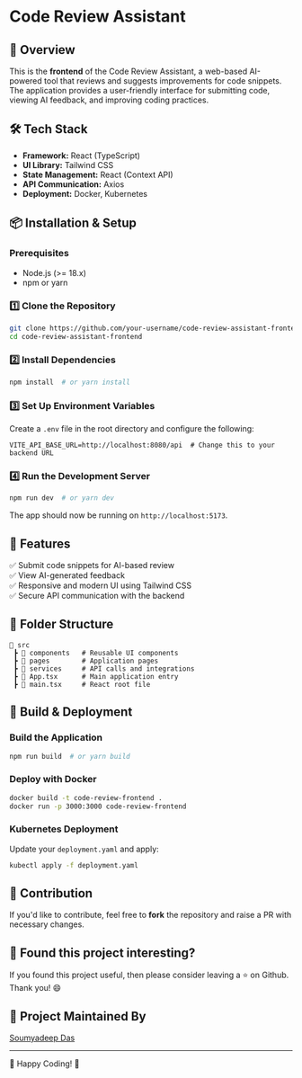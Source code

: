 # Code Review Assistant

## 🚀 Overview
This is the **frontend** of the Code Review Assistant, a web-based AI-powered tool that reviews and suggests improvements for code snippets. The application provides a user-friendly interface for submitting code, viewing AI feedback, and improving coding practices.

## 🛠 Tech Stack
- **Framework:** React (TypeScript)
- **UI Library:** Tailwind CSS
- **State Management:** React (Context API)
- **API Communication:** Axios
- **Deployment:** Docker, Kubernetes

## 📦 Installation & Setup
### Prerequisites
- Node.js (>= 18.x)
- npm or yarn

### 1️⃣ Clone the Repository
```sh
git clone https://github.com/your-username/code-review-assistant-frontend.git
cd code-review-assistant-frontend
```

### 2️⃣ Install Dependencies
```sh
npm install  # or yarn install
```

### 3️⃣ Set Up Environment Variables
Create a `.env` file in the root directory and configure the following:
```env
VITE_API_BASE_URL=http://localhost:8080/api  # Change this to your backend URL
```

### 4️⃣ Run the Development Server
```sh
npm run dev  # or yarn dev
```
The app should now be running on `http://localhost:5173`.

## 📌 Features
✅ Submit code snippets for AI-based review\
✅ View AI-generated feedback\
✅ Responsive and modern UI using Tailwind CSS\
✅ Secure API communication with the backend

## 📜 Folder Structure
```
📂 src
 ┣ 📂 components   # Reusable UI components
 ┣ 📂 pages        # Application pages
 ┣ 📂 services     # API calls and integrations
 ┣ 📜 App.tsx      # Main application entry
 ┣ 📜 main.tsx     # React root file
```

## 📌 Build & Deployment
### Build the Application
```sh
npm run build  # or yarn build
```

### Deploy with Docker
```sh
docker build -t code-review-frontend .
docker run -p 3000:3000 code-review-frontend
```

### Kubernetes Deployment
Update your `deployment.yaml` and apply:
```sh
kubectl apply -f deployment.yaml
```

## 🎯 Contribution
If you'd like to contribute, feel free to **fork** the repository and raise a PR with necessary changes.

## 💚 Found this project interesting?
If you found this project useful, then please consider leaving a :star: on Github. Thank you! 😄

## 👨 Project Maintained By
[Soumyadeep Das](https://www.linkedin.com/in/soumya0021/)

---
🚀 Happy Coding! 🎉
